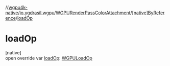 //[wgpu4k-native](../../../../index.md)/[io.ygdrasil.wgpu](../../index.md)/[WGPURenderPassColorAttachment](../index.md)/[[native]ByReference](index.md)/[loadOp](load-op.md)

# loadOp

[native]\
open override var [loadOp](load-op.md): [WGPULoadOp](../../-w-g-p-u-load-op/index.md)